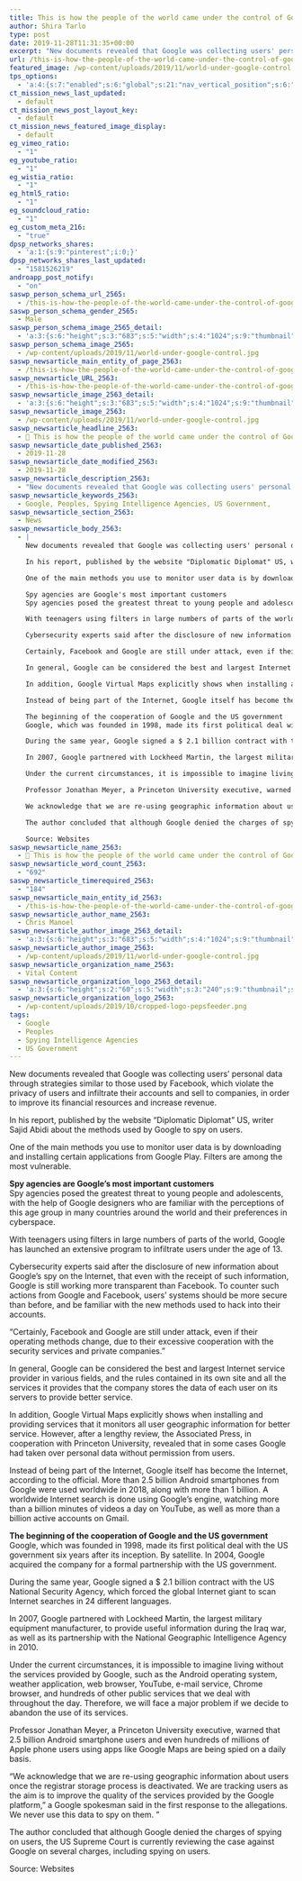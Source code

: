 ```yaml
---
title: This is how the people of the world came under the control of Google
author: Shira Tarlo
type: post
date: 2019-11-28T11:31:35+00:00
excerpt: "New documents revealed that Google was collecting users' personal data through strategies similar to those used by Facebook, which violate the privacy of users and infiltrate their accounts and sell to companies"
url: /this-is-how-the-people-of-the-world-came-under-the-control-of-google/
featured_image: /wp-content/uploads/2019/11/world-under-google-control.jpg
tps_options:
  - 'a:4:{s:7:"enabled";s:6:"global";s:21:"nav_vertical_position";s:6:"global";s:23:"nav_hide_on_first_slide";b:0;s:23:"slide_loading_mechanism";s:6:"global";}'
ct_mission_news_last_updated:
  - default
ct_mission_news_post_layout_key:
  - default
ct_mission_news_featured_image_display:
  - default
eg_vimeo_ratio:
  - "1"
eg_youtube_ratio:
  - "1"
eg_wistia_ratio:
  - "1"
eg_html5_ratio:
  - "1"
eg_soundcloud_ratio:
  - "1"
eg_custom_meta_216:
  - "true"
dpsp_networks_shares:
  - 'a:1:{s:9:"pinterest";i:0;}'
dpsp_networks_shares_last_updated:
  - "1581526219"
androapp_post_notify:
  - "on"
saswp_person_schema_url_2565:
  - /this-is-how-the-people-of-the-world-came-under-the-control-of-google/
saswp_person_schema_gender_2565:
  - Male
saswp_person_schema_image_2565_detail:
  - 'a:3:{s:6:"height";s:3:"683";s:5:"width";s:4:"1024";s:9:"thumbnail";s:85:"/wp-content/uploads/2019/11/world-under-google-control.jpg";}'
saswp_person_schema_image_2565:
  - /wp-content/uploads/2019/11/world-under-google-control.jpg
saswp_newsarticle_main_entity_of_page_2563:
  - /this-is-how-the-people-of-the-world-came-under-the-control-of-google/
saswp_newsarticle_URL_2563:
  - /this-is-how-the-people-of-the-world-came-under-the-control-of-google/
saswp_newsarticle_image_2563_detail:
  - 'a:3:{s:6:"height";s:3:"683";s:5:"width";s:4:"1024";s:9:"thumbnail";s:85:"/wp-content/uploads/2019/11/world-under-google-control.jpg";}'
saswp_newsarticle_image_2563:
  - /wp-content/uploads/2019/11/world-under-google-control.jpg
saswp_newsarticle_headline_2563:
  - 📰 This is how the people of the world came under the control of Google
saswp_newsarticle_date_published_2563:
  - 2019-11-28
saswp_newsarticle_date_modified_2563:
  - 2019-11-28
saswp_newsarticle_description_2563:
  - "New documents revealed that Google was collecting users' personal data through strategies similar to those used by Facebook, which violate the privacy of users and infiltrate their accounts and sell to companies"
saswp_newsarticle_keywords_2563:
  - Google, Peoples, Spying Intelligence Agencies, US Government,
saswp_newsarticle_section_2563:
  - News
saswp_newsarticle_body_2563:
  - |
    New documents revealed that Google was collecting users' personal data through strategies similar to those used by Facebook, which violate the privacy of users and infiltrate their accounts and sell to companies, in order to improve its financial resources and increase revenue.

    In his report, published by the website "Diplomatic Diplomat" US, writer Sajid Abidi about the methods used by Google to spy on users.

    One of the main methods you use to monitor user data is by downloading and installing certain applications from Google Play. Filters are among the most vulnerable.

    Spy agencies are Google's most important customers
    Spy agencies posed the greatest threat to young people and adolescents, with the help of Google designers who are familiar with the perceptions of this age group in many countries around the world and their preferences in cyberspace.

    With teenagers using filters in large numbers of parts of the world, Google has launched an extensive program to infiltrate users under the age of 13.

    Cybersecurity experts said after the disclosure of new information about Google's spy on the Internet, that even with the receipt of such information, Google is still working more transparent than Facebook. To counter such actions from Google and Facebook, users' systems should be more secure than before, and be familiar with the new methods used to hack into their accounts.

    Certainly, Facebook and Google are still under attack, even if their operating methods change, due to their excessive cooperation with the security services and private companies.

    In general, Google can be considered the best and largest Internet service provider in various fields, and the rules contained in its own site and all the services it provides that the company stores the data of each user on its servers to provide better service.

    In addition, Google Virtual Maps explicitly shows when installing and providing services that it monitors all user geographic information for better service. However, after a lengthy review, the Associated Press, in cooperation with Princeton University, revealed that in some cases Google had taken over personal data without permission from users.

    Instead of being part of the Internet, Google itself has become the Internet, according to the official. More than 2.5 billion Android smartphones from Google were used worldwide in 2018, along with more than 1 billion. A worldwide Internet search is done using Google's engine, watching more than a billion minutes of videos a day on YouTube, as well as more than a billion active accounts on Gmail.

    The beginning of the cooperation of Google and the US government
    Google, which was founded in 1998, made its first political deal with the US government six years after its inception. By satellite. In 2004, Google acquired the company for a formal partnership with the US government.

    During the same year, Google signed a $ 2.1 billion contract with the US National Security Agency, which forced the global Internet giant to scan Internet searches in 24 different languages.

    In 2007, Google partnered with Lockheed Martin, the largest military equipment manufacturer, to provide useful information during the Iraq war, as well as its partnership with the National Geographic Intelligence Agency in 2010.

    Under the current circumstances, it is impossible to imagine living without the services provided by Google, such as the Android operating system, weather application, web browser, YouTube, e-mail service, Chrome browser, and hundreds of other public services that we deal with throughout the day. Therefore, we will face a major problem if we decide to abandon the use of its services.

    Professor Jonathan Meyer, a Princeton University executive, warned that 2.5 billion Android smartphone users and even hundreds of millions of Apple phone users using apps like Google Maps are being spied on a daily basis.

    We acknowledge that we are re-using geographic information about users once the registrar storage process is deactivated. We are tracking users as the aim is to improve the quality of the services provided by the Google platform," a Google spokesman said in the first response to the allegations. We never use this data to spy on them. 

    The author concluded that although Google denied the charges of spying on users, the US Supreme Court is currently reviewing the case against Google on several charges, including spying on users.

    Source: Websites
saswp_newsarticle_name_2563:
  - 📰 This is how the people of the world came under the control of Google
saswp_newsarticle_word_count_2563:
  - "692"
saswp_newsarticle_timerequired_2563:
  - "184"
saswp_newsarticle_main_entity_id_2563:
  - /this-is-how-the-people-of-the-world-came-under-the-control-of-google/
saswp_newsarticle_author_name_2563:
  - Chris Manoel
saswp_newsarticle_author_image_2563_detail:
  - 'a:3:{s:6:"height";s:3:"683";s:5:"width";s:4:"1024";s:9:"thumbnail";s:85:"/wp-content/uploads/2019/11/world-under-google-control.jpg";}'
saswp_newsarticle_author_image_2563:
  - /wp-content/uploads/2019/11/world-under-google-control.jpg
saswp_newsarticle_organization_name_2563:
  - Vital Content
saswp_newsarticle_organization_logo_2563_detail:
  - 'a:3:{s:6:"height";s:2:"60";s:5:"width";s:3:"240";s:9:"thumbnail";s:82:"/wp-content/uploads/2019/10/cropped-logo-pepsfeeder.png";}'
saswp_newsarticle_organization_logo_2563:
  - /wp-content/uploads/2019/10/cropped-logo-pepsfeeder.png
tags:
  - Google
  - Peoples
  - Spying Intelligence Agencies
  - US Government
---
```


New documents revealed that Google was collecting users&#8217; personal data through strategies similar to those used by Facebook, which violate the privacy of users and infiltrate their accounts and sell to companies, in order to improve its financial resources and increase revenue.

In his report, published by the website &#8220;Diplomatic Diplomat&#8221; US, writer Sajid Abidi about the methods used by Google to spy on users.

One of the main methods you use to monitor user data is by downloading and installing certain applications from Google Play. Filters are among the most vulnerable.

**Spy agencies are Google&#8217;s most important customers**  
Spy agencies posed the greatest threat to young people and adolescents, with the help of Google designers who are familiar with the perceptions of this age group in many countries around the world and their preferences in cyberspace.

With teenagers using filters in large numbers of parts of the world, Google has launched an extensive program to infiltrate users under the age of 13.

Cybersecurity experts said after the disclosure of new information about Google&#8217;s spy on the Internet, that even with the receipt of such information, Google is still working more transparent than Facebook. To counter such actions from Google and Facebook, users&#8217; systems should be more secure than before, and be familiar with the new methods used to hack into their accounts.

&#8220;Certainly, Facebook and Google are still under attack, even if their operating methods change, due to their excessive cooperation with the security services and private companies.&#8221;

In general, Google can be considered the best and largest Internet service provider in various fields, and the rules contained in its own site and all the services it provides that the company stores the data of each user on its servers to provide better service.

In addition, Google Virtual Maps explicitly shows when installing and providing services that it monitors all user geographic information for better service. However, after a lengthy review, the Associated Press, in cooperation with Princeton University, revealed that in some cases Google had taken over personal data without permission from users.

Instead of being part of the Internet, Google itself has become the Internet, according to the official. More than 2.5 billion Android smartphones from Google were used worldwide in 2018, along with more than 1 billion. A worldwide Internet search is done using Google&#8217;s engine, watching more than a billion minutes of videos a day on YouTube, as well as more than a billion active accounts on Gmail.

**The beginning of the cooperation of Google and the US government**  
Google, which was founded in 1998, made its first political deal with the US government six years after its inception. By satellite. In 2004, Google acquired the company for a formal partnership with the US government.

During the same year, Google signed a \$ 2.1 billion contract with the US National Security Agency, which forced the global Internet giant to scan Internet searches in 24 different languages.

In 2007, Google partnered with Lockheed Martin, the largest military equipment manufacturer, to provide useful information during the Iraq war, as well as its partnership with the National Geographic Intelligence Agency in 2010.

Under the current circumstances, it is impossible to imagine living without the services provided by Google, such as the Android operating system, weather application, web browser, YouTube, e-mail service, Chrome browser, and hundreds of other public services that we deal with throughout the day. Therefore, we will face a major problem if we decide to abandon the use of its services.

Professor Jonathan Meyer, a Princeton University executive, warned that 2.5 billion Android smartphone users and even hundreds of millions of Apple phone users using apps like Google Maps are being spied on a daily basis.

&#8220;We acknowledge that we are re-using geographic information about users once the registrar storage process is deactivated. We are tracking users as the aim is to improve the quality of the services provided by the Google platform,&#8221; a Google spokesman said in the first response to the allegations. We never use this data to spy on them. &#8221;

The author concluded that although Google denied the charges of spying on users, the US Supreme Court is currently reviewing the case against Google on several charges, including spying on users.

Source: Websites
